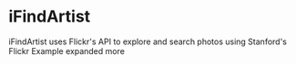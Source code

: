 iFindArtist
===========

iFindArtist uses Flickr's API to explore and search photos using Stanford's Flickr Example expanded more 
